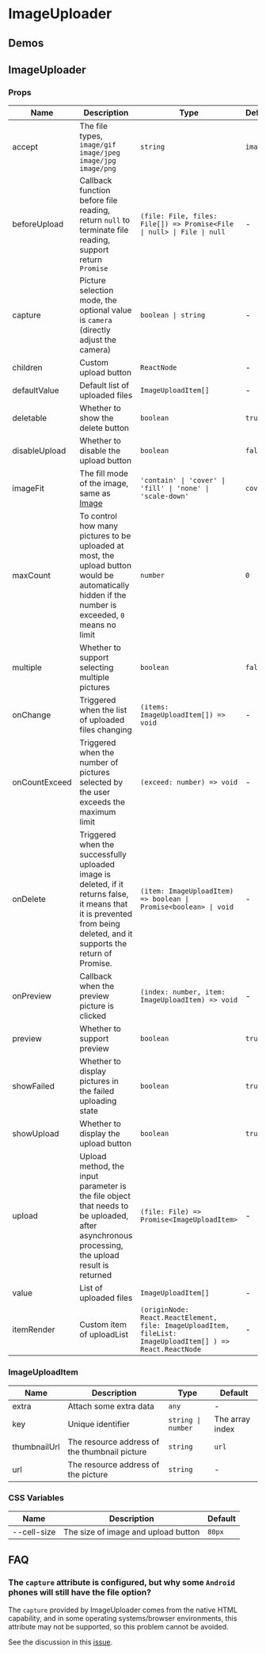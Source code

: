 # ImageUploader <Experimental></Experimental>

## Demos

<code src="./demos/demo1.tsx"></code>

<code src="./demos/demo2.tsx"></code>

## ImageUploader

### Props

| Name          | Description                                                                                                                                                              | Type                                                                                                       | Default   |
| ------------- | ------------------------------------------------------------------------------------------------------------------------------------------------------------------------ | ---------------------------------------------------------------------------------------------------------- | --------- |
| accept        | The file types, `image/gif` `image/jpeg` `image/jpg` `image/png`                                                                                                         | `string`                                                                                                   | `image/*` |
| beforeUpload  | Callback function before file reading, return `null` to terminate file reading, support return `Promise`                                                                 | `(file: File, files: File[]) => Promise<File \| null> \| File \| null`                                     | -         |
| capture       | Picture selection mode, the optional value is `camera` (directly adjust the camera)                                                                                      | `boolean \| string`                                                                                        | -         |
| children      | Custom upload button                                                                                                                                                     | `ReactNode`                                                                                                | -         |
| defaultValue  | Default list of uploaded files                                                                                                                                           | `ImageUploadItem[]`                                                                                        | -         |
| deletable     | Whether to show the delete button                                                                                                                                        | `boolean`                                                                                                  | `true`    |
| disableUpload | Whether to disable the upload button                                                                                                                                     | `boolean`                                                                                                  | `false`   |
| imageFit      | The fill mode of the image, same as [Image](/components/image#props)                                                                                                     | `'contain' \| 'cover' \| 'fill' \| 'none' \| 'scale-down'`                                                 | `cover`   |
| maxCount      | To control how many pictures to be uploaded at most, the upload button would be automatically hidden if the number is exceeded, `0` means no limit                       | `number`                                                                                                   | `0`       |
| multiple      | Whether to support selecting multiple pictures                                                                                                                           | `boolean`                                                                                                  | `false`   |
| onChange      | Triggered when the list of uploaded files changing                                                                                                                       | `(items: ImageUploadItem[]) => void`                                                                       | -         |
| onCountExceed | Triggered when the number of pictures selected by the user exceeds the maximum limit                                                                                     | `(exceed: number) => void`                                                                                 | -         |
| onDelete      | Triggered when the successfully uploaded image is deleted, if it returns false, it means that it is prevented from being deleted, and it supports the return of Promise. | `(item: ImageUploadItem) => boolean \| Promise<boolean> \| void`                                           | -         |
| onPreview     | Callback when the preview picture is clicked                                                                                                                             | `(index: number, item: ImageUploadItem) => void`                                                           | -         |
| preview       | Whether to support preview                                                                                                                                               | `boolean`                                                                                                  | `true`    |
| showFailed    | Whether to display pictures in the failed uploading state                                                                                                                | `boolean`                                                                                                  | `true`    |
| showUpload    | Whether to display the upload button                                                                                                                                     | `boolean`                                                                                                  | `true`    |
| upload        | Upload method, the input parameter is the file object that needs to be uploaded, after asynchronous processing, the upload result is returned                            | `(file: File) => Promise<ImageUploadItem>`                                                                 | -         |
| value         | List of uploaded files                                                                                                                                                   | `ImageUploadItem[]`                                                                                        | -         |
| itemRender    | Custom item of uploadList                                                                                                                                                | `(originNode: React.ReactElement, file: ImageUploadItem, fileList: ImageUploadItem[] ) => React.ReactNode` | -         |

### ImageUploadItem

| Name         | Description                                   | Type               | Default         |
| ------------ | --------------------------------------------- | ------------------ | --------------- |
| extra        | Attach some extra data                        | `any`              | -               |
| key          | Unique identifier                             | `string \| number` | The array index |
| thumbnailUrl | The resource address of the thumbnail picture | `string`           | `url`           |
| url          | The resource address of the picture           | `string`           | -               |

### CSS Variables

| Name        | Description                         | Default |
| ----------- | ----------------------------------- | ------- |
| --cell-size | The size of image and upload button | `80px`  |

## FAQ

### The `capture` attribute is configured, but why some `Android` phones will still have the file option?

The `capture` provided by ImageUploader comes from the native HTML capability, and in some operating systems/browser environments, this attribute may not be supported, so this problem cannot be avoided.

See the discussion in this [issue](https://github.com/ant-design/ant-design-mobile/issues/5254).
